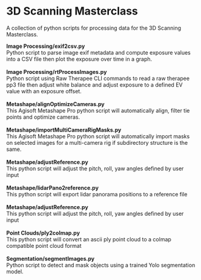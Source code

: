 # 3D Scanning Masterclass
A collection of python scripts for processing data for the 3D Scanning Masterclass.

<b>Image Processing/exif2csv.py</b><br>
Python script to parse image exif metadata and compute exposure values into a CSV file then plot the exposure over time in a graph.<br><br>
<b>Image Processing/rtProcessImages.py</b><br>
Python script using Raw Therapee CLI commands to read a raw therapee pp3 file then adjust white balance and adjust exposure to a defined EV value with an exposure offset.<br><br>
<b>Metashape/alignOptimizeCameras.py</b><br>
This Agisoft Metashape Pro python script will automatically align, filter tie points and optimize cameras.<br><br>
<b>Metashape/importMultiCameraRigMasks.py</b><br>
This Agisoft Metashape Pro python script will automatically import masks on selected images for a multi-camera rig if subdirectory structure is the same.<br><br>
<b>Metashape/adjustReference.py</b><br>
This python script will adjust the pitch, roll, yaw angles defined by user input<br><br>
<b>Metashape/lidarPano2reference.py</b><br>
This python script will export lidar panorama positions to a reference file<br><br>
<b>Metashape/adjustReference.py</b><br>
This python script will adjust the pitch, roll, yaw angles defined by user input<br><br>
<b>Point Clouds/ply2colmap.py</b><br>
This python script will convert an ascii ply point cloud to a colmap compatible point cloud format<br><br>
<b>Segmentation/segmentImages.py</b><br>
Python script to detect and mask objects using a trained Yolo segmentation model.<br><br>
